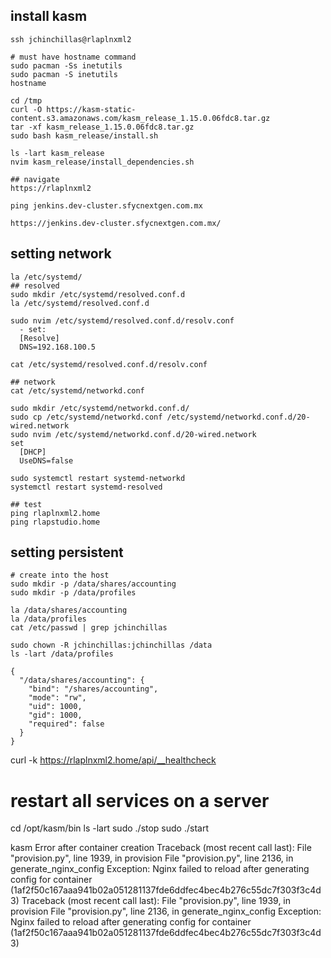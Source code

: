 ## install kasm
```
ssh jchinchillas@rlaplnxml2

# must have hostname command
sudo pacman -Ss inetutils
sudo pacman -S inetutils
hostname

cd /tmp
curl -O https://kasm-static-content.s3.amazonaws.com/kasm_release_1.15.0.06fdc8.tar.gz
tar -xf kasm_release_1.15.0.06fdc8.tar.gz
sudo bash kasm_release/install.sh

ls -lart kasm_release
nvim kasm_release/install_dependencies.sh

## navigate
https://rlaplnxml2

ping jenkins.dev-cluster.sfycnextgen.com.mx

https://jenkins.dev-cluster.sfycnextgen.com.mx/
```


## setting network
```
la /etc/systemd/
## resolved
sudo mkdir /etc/systemd/resolved.conf.d
la /etc/systemd/resolved.conf.d

sudo nvim /etc/systemd/resolved.conf.d/resolv.conf
  - set: 
  [Resolve]
  DNS=192.168.100.5

cat /etc/systemd/resolved.conf.d/resolv.conf

## network
cat /etc/systemd/networkd.conf

sudo mkdir /etc/systemd/networkd.conf.d/
sudo cp /etc/systemd/networkd.conf /etc/systemd/networkd.conf.d/20-wired.network
sudo nvim /etc/systemd/networkd.conf.d/20-wired.network
set 
  [DHCP]
  UseDNS=false

sudo systemctl restart systemd-networkd
systemctl restart systemd-resolved

## test
ping rlaplnxml2.home
ping rlapstudio.home

```

## setting persistent
```
# create into the host
sudo mkdir -p /data/shares/accounting
sudo mkdir -p /data/profiles

la /data/shares/accounting
la /data/profiles
cat /etc/passwd | grep jchinchillas

sudo chown -R jchinchillas:jchinchillas /data
ls -lart /data/profiles

{
  "/data/shares/accounting": {
    "bind": "/shares/accounting",
    "mode": "rw",
    "uid": 1000,
    "gid": 1000,
    "required": false
  }
}

```


curl -k https://rlaplnxml2.home/api/__healthcheck


# restart all services on a server
cd /opt/kasm/bin
ls -lart
sudo ./stop
sudo ./start


kasm Error after container creation Traceback (most recent call last):
  File "provision.py", line 1939, in provision
  File "provision.py", line 2136, in generate_nginx_config
Exception: Nginx failed to reload after generating config for container (1af2f50c167aaa941b02a051281137fde6ddfec4bec4b276c55dc7f303f3c4d3)
Traceback (most recent call last):
  File "provision.py", line 1939, in provision
  File "provision.py", line 2136, in generate_nginx_config
Exception: Nginx failed to reload after generating config for container (1af2f50c167aaa941b02a051281137fde6ddfec4bec4b276c55dc7f303f3c4d3)
